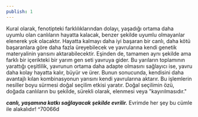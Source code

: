 ```yaml
---
publish: 1
---
```


Kural olarak, fenotipteki farklılıklarından dolayı, yaşadığı ortama daha uyumlu olan canlıların hayatta kalacak, benzer şekilde uyumlu olmayanlar elenerek yok olacaktır. Hayatta kalmayı daha iyi başaran bir canlı, daha kötü başaranlara göre daha fazla üreyebilecek ve yavrularına kendi genetik materyalinin yarısını aktarabilecektir. Eşinden de, tamamen aynı şekilde ama farklı bir içerikteki bir yarım gen seti yavruya gider. Bu yarıların toplamının yarattığı çeşitlilik, yavrunun ortama daha adapte olmasını sağlayıcı ise, yavru daha kolay hayatta kalır, büyür ve ürer. Bunun sonucunda, kendisini daha avantajlı kılan kombinasyonun yarısını kendi yavrularına aktarır. Bu işlemlerin nesiller boyu sürmesi doğal seçilim etkisi yaratır. Doğal seçilimin özü, doğada canlıların bu şekilde, sürekli olarak, elenmesi veya "kayırılmasıdır."

__*canlı, yaşamına katkı sağlayacak şekilde evrilir.*__ 
Evrimde her şey bu cümle ile alakalıdır! ^70066d
